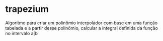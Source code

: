 # trapezium
Algoritmo para criar um polinômio interpolador com base em uma função tabelada e a partir desse polinômio, calcular a integral definida da função no intervalo a|b

